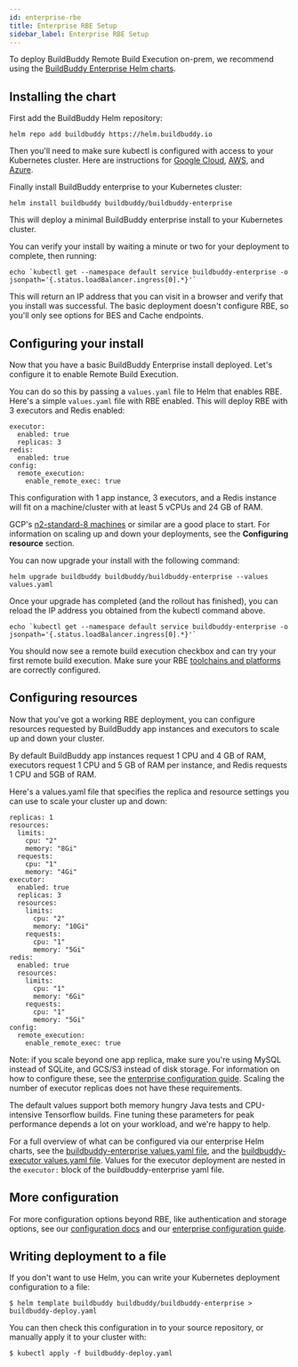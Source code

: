 ```yaml
---
id: enterprise-rbe
title: Enterprise RBE Setup
sidebar_label: Enterprise RBE Setup
---
```


To deploy BuildBuddy Remote Build Execution on-prem, we recommend using the [BuildBuddy Enterprise Helm charts](https://github.com/buildbuddy-io/buildbuddy-helm/tree/master/charts/buildbuddy-enterprise).

## Installing the chart

First add the BuildBuddy Helm repository:

```
helm repo add buildbuddy https://helm.buildbuddy.io
```

Then you'll need to make sure kubectl is configured with access to your Kubernetes cluster. Here are instructions for [Google Cloud](https://cloud.google.com/kubernetes-engine/docs/how-to/cluster-access-for-kubectl), [AWS](https://docs.aws.amazon.com/eks/latest/userguide/create-kubeconfig.html), and [Azure](https://docs.microsoft.com/en-us/azure/aks/kubernetes-walkthrough#connect-to-the-cluster).

Finally install BuildBuddy enterprise to your Kubernetes cluster:

```
helm install buildbuddy buildbuddy/buildbuddy-enterprise
```

This will deploy a minimal BuildBuddy enterprise install to your Kubernetes cluster.

You can verify your install by waiting a minute or two for your deployment to complete, then running:

```
echo `kubectl get --namespace default service buildbuddy-enterprise -o jsonpath='{.status.loadBalancer.ingress[0].*}'`
```

This will return an IP address that you can visit in a browser and verify that you install was successful. The basic deployment doesn't configure RBE, so you'll only see options for BES and Cache endpoints.

## Configuring your install

Now that you have a basic BuildBuddy Enterprise install deployed. Let's configure it to enable Remote Build Execution.

You can do so this by passing a `values.yaml` file to Helm that enables RBE. Here's a simple `values.yaml` file with RBE enabled. This will deploy RBE with 3 executors and Redis enabled:

```
executor:
  enabled: true
  replicas: 3
redis:
  enabled: true
config:
  remote_execution:
    enable_remote_exec: true
```

This configuration with 1 app instance, 3 executors, and a Redis instance will fit on a machine/cluster with at least 5 vCPUs and 24 GB of RAM.

GCP's [n2-standard-8 machines](https://cloud.google.com/compute/docs/machine-types#n2_standard_machine_types) or similar are a good place to start. For information on scaling up and down your deployments, see the **Configuring resource** section.

You can now upgrade your install with the following command:

```
helm upgrade buildbuddy buildbuddy/buildbuddy-enterprise --values values.yaml
```

Once your upgrade has completed (and the rollout has finished), you can reload the IP address you obtained from the kubectl command above.

```
echo `kubectl get --namespace default service buildbuddy-enterprise -o jsonpath='{.status.loadBalancer.ingress[0].*}'`
```

You should now see a remote build execution checkbox and can try your first remote build execution. Make sure your RBE [toolchains and platforms](rbe-setup.md) are correctly configured.

## Configuring resources

Now that you've got a working RBE deployment, you can configure resources requested by BuildBuddy app instances and executors to scale up and down your cluster.

By default BuildBuddy app instances request 1 CPU and 4 GB of RAM, executors request 1 CPU and 5 GB of RAM per instance, and Redis requests 1 CPU and 5GB of RAM.

Here's a values.yaml file that specifies the replica and resource settings you can use to scale your cluster up and down:

```
replicas: 1
resources:
  limits:
    cpu: "2"
    memory: "8Gi"
  requests:
    cpu: "1"
    memory: "4Gi"
executor:
  enabled: true
  replicas: 3
  resources:
    limits:
      cpu: "2"
      memory: "10Gi"
    requests:
      cpu: "1"
      memory: "5Gi"
redis:
  enabled: true
  resources:
    limits:
      cpu: "1"
      memory: "6Gi"
    requests:
      cpu: "1"
      memory: "5Gi"
config:
  remote_execution:
    enable_remote_exec: true
```

Note: if you scale beyond one app replica, make sure you're using MySQL instead of SQLite, and GCS/S3 instead of disk storage. For information on how to configure these, see the [enterprise configuration guide](enterprise-config.md). Scaling the number of executor replicas does not have these requirements.

The default values support both memory hungry Java tests and CPU-intensive Tensorflow builds. Fine tuning these parameters for peak performance depends a lot on your workload, and we're happy to help.

For a full overview of what can be configured via our enterprise Helm charts, see the [buildbuddy-enterprise values.yaml file](https://github.com/buildbuddy-io/buildbuddy-helm/blob/master/charts/buildbuddy-enterprise/values.yaml), and the [buildbuddy-executor values.yaml file](https://github.com/buildbuddy-io/buildbuddy-helm/blob/master/charts/buildbuddy-executor/values.yaml). Values for the executor deployment are nested in the `executor:` block of the buildbuddy-enterprise yaml file.

## More configuration

For more configuration options beyond RBE, like authentication and storage options, see our [configuration docs](config.md) and our [enterprise configuration guide](enterprise-config.md).

## Writing deployment to a file

If you don't want to use Helm, you can write your Kubernetes deployment configuration to a file:

```
$ helm template buildbuddy buildbuddy/buildbuddy-enterprise > buildbuddy-deploy.yaml
```

You can then check this configuration in to your source repository, or manually apply it to your cluster with:

```
$ kubectl apply -f buildbuddy-deploy.yaml
```

